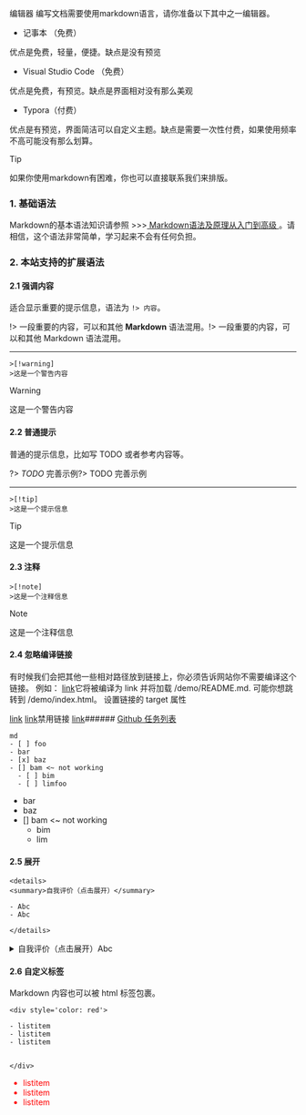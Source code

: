 
编辑器
编写文档需要使用markdown语言，请你准备以下其中之一编辑器。
- 记事本 （免费）

优点是免费，轻量，便捷。缺点是没有预览

- Visual Studio Code （免费）

优点是免费，有预览。缺点是界面相对没有那么美观

- Typora（付费）

优点是有预览，界面简洁可以自定义主题。缺点是需要一次性付费，如果使用频率不高可能没有那么划算。

>[!tip] 
>如果你使用markdown有困难，你也可以直接联系我们来排版。

### 1. 基础语法
Markdown的基本语法知识请参照 >>>[ Markdown语法及原理从入门到高级 ](https://www.zhihu.com/tardis/zm/art/99319314?source_id=1005)。请相信，这个语法非常简单，学习起来不会有任何负担。

### 2. 本站支持的扩展语法

#### 2.1 强调内容

适合显示重要的提示信息，语法为  `!> 内容`。

!> 一段重要的内容，可以和其他 **Markdown** 语法混用。!> 一段重要的内容，可以和其他 Markdown 语法混用。

---

```
>[!warning]
>这是一个警告内容

```
>[!warning]
>这是一个警告内容

#### 2.2 普通提示

普通的提示信息，比如写 TODO 或者参考内容等。

?> _TODO_ 完善示例?> TODO 完善示例

---

```
>[!tip]
>这是一个提示信息
```

>[!tip]
>这是一个提示信息
>

####  2.3 注释

```
>[!note]
>这是一个注释信息
```

>[!note]
>这是一个注释信息

#### 2.4 忽略编译链接

有时候我们会把其他一些相对路径放到链接上，你必须告诉网站你不需要编译这个链接。 例如：
[link](/demo/)它将被编译为 link 并将加载 /demo/README.md. 可能你想跳转到 /demo/index.html。
设置链接的 target 属性

[link](/demo ':target=_blank')
[link](/demo2 ':target=_self')禁用链接
[link](/demo ':disabled')###### [Github 任务列表]()

```
md
- [ ] foo
- bar
- [x] baz
- [] bam <~ not working
  - [ ] bim
  - [ ] limfoo

```

- bar
- baz
- [] bam <~ not working
	- bim
	- lim

#### 2.5 展开

```
<details>
<summary>自我评价（点击展开）</summary>

- Abc
- Abc

</details>

```

<details>
<summary>自我评价（点击展开）Abc</summary>

Abc

</details>

#### 2.6 自定义标签

Markdown 内容也可以被 html 标签包裹。

```
<div style='color: red'>

- listitem
- listitem
- listitem


</div>

```
 
<div style='color: red'>

- listitem
- listitem
- listitem


</div>